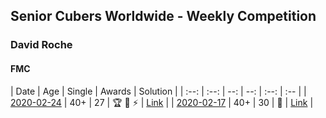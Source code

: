 ## Senior Cubers Worldwide - Weekly Competition
### David Roche

#### FMC

| Date | Age | Single | Awards | Solution |
| :--: | :--: | --: | --: | :--: | :-- |
| [2020-02-24](../fmc/2020-02-24.md) | 40+ | 27 | 🏆 🥇 ⚡ | [Link](https://www.facebook.com/groups/1604105099735401/permalink/2146673152145257/) |
| [2020-02-17](../fmc/2020-02-17.md) | 40+ | 30 | 🥉 | [Link](https://www.facebook.com/groups/1604105099735401/permalink/2138923996253506/) |


